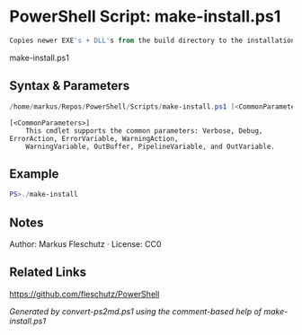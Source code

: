 # PowerShell Script: make-install.ps1
```powershell
Copies newer EXE's + DLL's from the build directory to the installation directory
```

make-install.ps1 <BuildDir>

## Syntax & Parameters
```powershell
/home/markus/Repos/PowerShell/Scripts/make-install.ps1 [<CommonParameters>]
```

```
[<CommonParameters>]
    This cmdlet supports the common parameters: Verbose, Debug, ErrorAction, ErrorVariable, WarningAction, 
    WarningVariable, OutBuffer, PipelineVariable, and OutVariable.
```

## Example
```powershell
PS>./make-install
```


## Notes
Author: Markus Fleschutz · License: CC0

## Related Links
https://github.com/fleschutz/PowerShell

*Generated by convert-ps2md.ps1 using the comment-based help of make-install.ps1*

